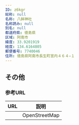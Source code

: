 ```yaml
---
ID: z6kgr
総称: null
名称: 八鉾神社
名称読み: null
別名: null
都道府県: 徳島県
区域: 阿南市
緯度: 33.9201919
経度: 134.6164805
郵便番号: 7740046
住所: 徳島県阿南市長生町宮内４６４−１
---
```


## その他

### 参考URL

| URL | 説明          |
| --- | ------------- |
|     | OpenStreetMap |
